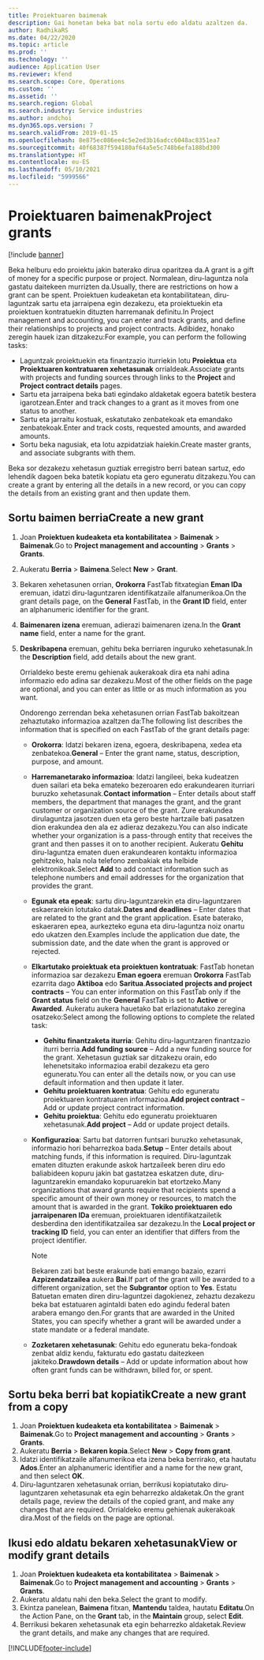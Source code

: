 ```yaml
---
title: Proiektuaren baimenak
description: Gai honetan beka bat nola sortu edo aldatu azaltzen da.
author: RadhikaRS
ms.date: 04/22/2020
ms.topic: article
ms.prod: ''
ms.technology: ''
audience: Application User
ms.reviewer: kfend
ms.search.scope: Core, Operations
ms.custom: ''
ms.assetid: ''
ms.search.region: Global
ms.search.industry: Service industries
ms.author: andchoi
ms.dyn365.ops.version: 7
ms.search.validFrom: 2019-01-15
ms.openlocfilehash: 8e875ec086ee4c5e2ed3b16adcc6048ac8351ea7
ms.sourcegitcommit: 40f68387f594180af64a5e5c748b6efa188bd300
ms.translationtype: HT
ms.contentlocale: eu-ES
ms.lasthandoff: 05/10/2021
ms.locfileid: "5999566"
---
```

# <a name="project-grants"></a><span data-ttu-id="8bef2-103">Proiektuaren baimenak</span><span class="sxs-lookup"><span data-stu-id="8bef2-103">Project grants</span></span>

[!include [banner](../includes/banner.md)]

<span data-ttu-id="8bef2-104">Beka helburu edo proiektu jakin baterako dirua oparitzea da.</span><span class="sxs-lookup"><span data-stu-id="8bef2-104">A grant is a gift of money for a specific purpose or project.</span></span> <span data-ttu-id="8bef2-105">Normalean, diru-laguntza nola gastatu daitekeen murrizten da.</span><span class="sxs-lookup"><span data-stu-id="8bef2-105">Usually, there are restrictions on how a grant can be spent.</span></span> <span data-ttu-id="8bef2-106">Proiektuen kudeaketan eta kontabilitatean, diru-laguntzak sartu eta jarraipena egin dezakezu, eta proiektuekin eta proiektuen kontratuekin dituzten harremanak definitu.</span><span class="sxs-lookup"><span data-stu-id="8bef2-106">In Project management and accounting, you can enter and track grants, and define their relationships to projects and project contracts.</span></span> <span data-ttu-id="8bef2-107">Adibidez, honako zeregin hauek izan ditzakezu:</span><span class="sxs-lookup"><span data-stu-id="8bef2-107">For example, you can perform the following tasks:</span></span>

- <span data-ttu-id="8bef2-108">Laguntzak proiektuekin eta finantzazio iturriekin lotu **Proiektua** eta **Proiektuaren kontratuaren xehetasunak** orrialdeak.</span><span class="sxs-lookup"><span data-stu-id="8bef2-108">Associate grants with projects and funding sources through links to the **Project** and **Project contract details** pages.</span></span>
- <span data-ttu-id="8bef2-109">Sartu eta jarraipena beka bati egindako aldaketak egoera batetik bestera igarotzean.</span><span class="sxs-lookup"><span data-stu-id="8bef2-109">Enter and track changes to a grant as it moves from one status to another.</span></span>
- <span data-ttu-id="8bef2-110">Sartu eta jarraitu kostuak, eskatutako zenbatekoak eta emandako zenbatekoak.</span><span class="sxs-lookup"><span data-stu-id="8bef2-110">Enter and track costs, requested amounts, and awarded amounts.</span></span>
- <span data-ttu-id="8bef2-111">Sortu beka nagusiak, eta lotu azpidatziak haiekin.</span><span class="sxs-lookup"><span data-stu-id="8bef2-111">Create master grants, and associate subgrants with them.</span></span>

<span data-ttu-id="8bef2-112">Beka sor dezakezu xehetasun guztiak erregistro berri batean sartuz, edo lehendik dagoen beka batetik kopiatu eta gero eguneratu ditzakezu.</span><span class="sxs-lookup"><span data-stu-id="8bef2-112">You can create a grant by entering all the details in a new record, or you can copy the details from an existing grant and then update them.</span></span>

## <a name="create-a-new-grant"></a><span data-ttu-id="8bef2-113">Sortu baimen berria</span><span class="sxs-lookup"><span data-stu-id="8bef2-113">Create a new grant</span></span>

1. <span data-ttu-id="8bef2-114">Joan **Proiektuen kudeaketa eta kontabilitatea** \> **Baimenak** \> **Baimenak**.</span><span class="sxs-lookup"><span data-stu-id="8bef2-114">Go to **Project management and accounting** \> **Grants** \> **Grants**.</span></span>
2. <span data-ttu-id="8bef2-115">Aukeratu **Berria** \> **Baimena**.</span><span class="sxs-lookup"><span data-stu-id="8bef2-115">Select **New** \> **Grant**.</span></span>
3. <span data-ttu-id="8bef2-116">Bekaren xehetasunen orrian, **Orokorra** FastTab fitxategian **Eman IDa** eremuan, idatzi diru-laguntzaren identifikatzaile alfanumerikoa.</span><span class="sxs-lookup"><span data-stu-id="8bef2-116">On the grant details page, on the **General** FastTab, in the **Grant ID** field, enter an alphanumeric identifier for the grant.</span></span>
4. <span data-ttu-id="8bef2-117">**Baimenaren izena** eremuan, adierazi baimenaren izena.</span><span class="sxs-lookup"><span data-stu-id="8bef2-117">In the **Grant name** field, enter a name for the grant.</span></span>
5. <span data-ttu-id="8bef2-118">**Deskribapena** eremuan, gehitu beka berriaren inguruko xehetasunak.</span><span class="sxs-lookup"><span data-stu-id="8bef2-118">In the **Description** field, add details about the new grant.</span></span>

    <span data-ttu-id="8bef2-119">Orrialdeko beste eremu gehienak aukerakoak dira eta nahi adina informazio edo adina sar dezakezu.</span><span class="sxs-lookup"><span data-stu-id="8bef2-119">Most of the other fields on the page are optional, and you can enter as little or as much information as you want.</span></span>

    <span data-ttu-id="8bef2-120">Ondorengo zerrendan beka xehetasunen orrian FastTab bakoitzean zehaztutako informazioa azaltzen da:</span><span class="sxs-lookup"><span data-stu-id="8bef2-120">The following list describes the information that is specified on each FastTab of the grant details page:</span></span>

    - <span data-ttu-id="8bef2-121">**Orokorra**: Idatzi bekaren izena, egoera, deskribapena, xedea eta zenbatekoa.</span><span class="sxs-lookup"><span data-stu-id="8bef2-121">**General** – Enter the grant name, status, description, purpose, and amount.</span></span>
    - <span data-ttu-id="8bef2-122">**Harremanetarako informazioa**: Idatzi langileei, beka kudeatzen duen sailari eta beka emateko bezeroaren edo erakundearen iturriari buruzko xehetasunak.</span><span class="sxs-lookup"><span data-stu-id="8bef2-122">**Contact information** – Enter details about staff members, the department that manages the grant, and the grant customer or organization source of the grant.</span></span> <span data-ttu-id="8bef2-123">Zure erakundea dirulaguntza jasotzen duen eta gero beste hartzaile bati pasatzen dion erakundea den ala ez adieraz dezakezu.</span><span class="sxs-lookup"><span data-stu-id="8bef2-123">You can also indicate whether your organization is a pass-through entity that receives the grant and then passes it on to another recipient.</span></span> <span data-ttu-id="8bef2-124">Aukeratu **Gehitu** diru-laguntza ematen duen erakundearen kontaktu informazioa gehitzeko, hala nola telefono zenbakiak eta helbide elektronikoak.</span><span class="sxs-lookup"><span data-stu-id="8bef2-124">Select **Add** to add contact information such as telephone numbers and email addresses for the organization that provides the grant.</span></span>
    - <span data-ttu-id="8bef2-125">**Egunak eta epeak**: sartu diru-laguntzarekin eta diru-laguntzaren eskaerarekin lotutako datak.</span><span class="sxs-lookup"><span data-stu-id="8bef2-125">**Dates and deadlines** – Enter dates that are related to the grant and the grant application.</span></span> <span data-ttu-id="8bef2-126">Esate baterako, eskaeraren epea, aurkezteko eguna eta diru-laguntza noiz onartu edo ukatzen den.</span><span class="sxs-lookup"><span data-stu-id="8bef2-126">Examples include the application due date, the submission date, and the date when the grant is approved or rejected.</span></span>
    - <span data-ttu-id="8bef2-127">**Elkartutako proiektuak eta proiektuen kontratuak**: FastTab honetan informazioa sar dezakezu **Eman egoera** eremuan **Orokorra** FastTab ezarrita dago **Aktiboa** edo **Saritua**.</span><span class="sxs-lookup"><span data-stu-id="8bef2-127">**Associated projects and project contracts** – You can enter information on this FastTab only if the **Grant status** field on the **General** FastTab is set to **Active** or **Awarded**.</span></span> <span data-ttu-id="8bef2-128">Aukeratu aukera hauetako bat erlazionatutako zeregina osatzeko:</span><span class="sxs-lookup"><span data-stu-id="8bef2-128">Select among the following options to complete the related task:</span></span>

        - <span data-ttu-id="8bef2-129">**Gehitu finantzaketa iturria**: Gehitu diru-laguntzaren finantzazio iturri berria.</span><span class="sxs-lookup"><span data-stu-id="8bef2-129">**Add funding source** – Add a new funding source for the grant.</span></span> <span data-ttu-id="8bef2-130">Xehetasun guztiak sar ditzakezu orain, edo lehenetsitako informazioa erabil dezakezu eta gero eguneratu.</span><span class="sxs-lookup"><span data-stu-id="8bef2-130">You can enter all the details now, or you can use default information and then update it later.</span></span>
        - <span data-ttu-id="8bef2-131">**Gehitu proiektuaren kontratua**: Gehitu edo eguneratu proiektuaren kontratuaren informazioa.</span><span class="sxs-lookup"><span data-stu-id="8bef2-131">**Add project contract** – Add or update project contract information.</span></span>
        - <span data-ttu-id="8bef2-132">**Gehitu proiektua**: Gehitu edo eguneratu proiektuaren xehetasunak.</span><span class="sxs-lookup"><span data-stu-id="8bef2-132">**Add project** – Add or update project details.</span></span>

    - <span data-ttu-id="8bef2-133">**Konfigurazioa**: Sartu bat datorren funtsari buruzko xehetasunak, informazio hori beharrezkoa bada.</span><span class="sxs-lookup"><span data-stu-id="8bef2-133">**Setup** – Enter details about matching funds, if this information is required.</span></span> <span data-ttu-id="8bef2-134">Diru-laguntzak ematen dituzten erakunde askok hartzaileek beren diru edo baliabideen kopuru jakin bat gastatzea eskatzen dute, diru-laguntzarekin emandako kopuruarekin bat etortzeko.</span><span class="sxs-lookup"><span data-stu-id="8bef2-134">Many organizations that award grants require that recipients spend a specific amount of their own money or resources, to match the amount that is awarded in the grant.</span></span> <span data-ttu-id="8bef2-135">**Tokiko proiektuaren edo jarraipenaren IDa** eremuan, proiektuaren identifikatzailetik desberdina den identifikatzailea sar dezakezu.</span><span class="sxs-lookup"><span data-stu-id="8bef2-135">In the **Local project or tracking ID** field, you can enter an identifier that differs from the project identifier.</span></span>

        > [!NOTE]
        > <span data-ttu-id="8bef2-136">Bekaren zati bat beste erakunde bati emango bazaio, ezarri **Azpizendatzailea** aukera **Bai**.</span><span class="sxs-lookup"><span data-stu-id="8bef2-136">If part of the grant will be awarded to a different organization, set the **Subgrantor** option to **Yes**.</span></span> <span data-ttu-id="8bef2-137">Estatu Batuetan ematen diren diru-laguntzei dagokienez, zehaztu dezakezu beka bat estatuaren agintaldi baten edo agindu federal baten arabera emango den.</span><span class="sxs-lookup"><span data-stu-id="8bef2-137">For grants that are awarded in the United States, you can specify whether a grant will be awarded under a state mandate or a federal mandate.</span></span>

    - <span data-ttu-id="8bef2-138">**Zozketaren xehetasunak**: Gehitu edo eguneratu beka-fondoak zenbat aldiz kendu, fakturatu edo gastatu daitezkeen jakiteko.</span><span class="sxs-lookup"><span data-stu-id="8bef2-138">**Drawdown details** – Add or update information about how often grant funds can be withdrawn, billed for, or spent.</span></span>

## <a name="create-a-new-grant-from-a-copy"></a><span data-ttu-id="8bef2-139">Sortu beka berri bat kopiatik</span><span class="sxs-lookup"><span data-stu-id="8bef2-139">Create a new grant from a copy</span></span>

1. <span data-ttu-id="8bef2-140">Joan **Proiektuen kudeaketa eta kontabilitatea** \> **Baimenak** \> **Baimenak**.</span><span class="sxs-lookup"><span data-stu-id="8bef2-140">Go to **Project management and accounting** \> **Grants** \> **Grants**.</span></span>
2. <span data-ttu-id="8bef2-141">Aukeratu **Berria** \> **Bekaren kopia**.</span><span class="sxs-lookup"><span data-stu-id="8bef2-141">Select **New** \> **Copy from grant**.</span></span>
3. <span data-ttu-id="8bef2-142">Idatzi identifikatzaile alfanumerikoa eta izena beka berrirako, eta hautatu **Ados**.</span><span class="sxs-lookup"><span data-stu-id="8bef2-142">Enter an alphanumeric identifier and a name for the new grant, and then select **OK**.</span></span>
4. <span data-ttu-id="8bef2-143">Diru-laguntzaren xehetasunak orrian, berrikusi kopiatutako diru-laguntzaren xehetasunak eta egin beharrezko aldaketak.</span><span class="sxs-lookup"><span data-stu-id="8bef2-143">On the grant details page, review the details of the copied grant, and make any changes that are required.</span></span> <span data-ttu-id="8bef2-144">Orrialdeko eremu gehienak aukerakoak dira.</span><span class="sxs-lookup"><span data-stu-id="8bef2-144">Most of the fields on the page are optional.</span></span>

## <a name="view-or-modify-grant-details"></a><span data-ttu-id="8bef2-145">Ikusi edo aldatu bekaren xehetasunak</span><span class="sxs-lookup"><span data-stu-id="8bef2-145">View or modify grant details</span></span>

1. <span data-ttu-id="8bef2-146">Joan **Proiektuen kudeaketa eta kontabilitatea** \> **Baimenak** \> **Baimenak**.</span><span class="sxs-lookup"><span data-stu-id="8bef2-146">Go to **Project management and accounting** \> **Grants** \> **Grants**.</span></span>
2. <span data-ttu-id="8bef2-147">Aukeratu aldatu nahi den beka.</span><span class="sxs-lookup"><span data-stu-id="8bef2-147">Select the grant to modify.</span></span>
3. <span data-ttu-id="8bef2-148">Ekintza panelean, **Baimena** fitxan, **Mantendu** taldea, hautatu **Editatu**.</span><span class="sxs-lookup"><span data-stu-id="8bef2-148">On the Action Pane, on the **Grant** tab, in the **Maintain** group, select **Edit**.</span></span>
4. <span data-ttu-id="8bef2-149">Berrikusi bekaren xehetasunak eta egin beharrezko aldaketak.</span><span class="sxs-lookup"><span data-stu-id="8bef2-149">Review the grant details, and make any changes that are required.</span></span>


[!INCLUDE[footer-include](../includes/footer-banner.md)]